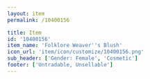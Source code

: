 ```yaml
---
layout: item
permalink: /10400156

title: Item
id: '10400156'
item_name: 'Folklore Weaver''s Blush'
icon_url: 'item/icon/customize/10400156.png'
sub_header: ['Gender: Female', 'Cosmetic']
footer: ['Untradable, Unsellable']
---
```

